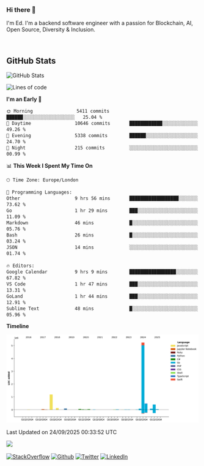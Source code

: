 ### Hi there 👋
 I'm Ed. I'm a backend software engineer with a passion for Blockchain, AI, Open Source, Diversity & Inclusion.

<br />

<h2>GitHub Stats</h2>
<p><img src="https://github-readme-stats.vercel.app/api?username=echarrod&amp;show_icons=true" alt="GitHub Stats"></p>

<!--START_SECTION:waka-->
![Lines of code](https://img.shields.io/badge/From%20Hello%20World%20I%27ve%20Written-7.9%20million%20lines%20of%20code-blue)

**I'm an Early 🐤** 

```text
🌞 Morning                5411 commits        ██████░░░░░░░░░░░░░░░░░░░   25.04 % 
🌆 Daytime                10646 commits       ████████████░░░░░░░░░░░░░   49.26 % 
🌃 Evening                5338 commits        ██████░░░░░░░░░░░░░░░░░░░   24.70 % 
🌙 Night                  215 commits         ░░░░░░░░░░░░░░░░░░░░░░░░░   00.99 % 
```


📊 **This Week I Spent My Time On** 

```text
🕑︎ Time Zone: Europe/London

💬 Programming Languages: 
Other                    9 hrs 56 mins       ██████████████████░░░░░░░   73.62 % 
Go                       1 hr 29 mins        ███░░░░░░░░░░░░░░░░░░░░░░   11.09 % 
Markdown                 46 mins             █░░░░░░░░░░░░░░░░░░░░░░░░   05.76 % 
Bash                     26 mins             █░░░░░░░░░░░░░░░░░░░░░░░░   03.24 % 
JSON                     14 mins             ░░░░░░░░░░░░░░░░░░░░░░░░░   01.74 % 

🔥 Editors: 
Google Calendar          9 hrs 9 mins        █████████████████░░░░░░░░   67.82 % 
VS Code                  1 hr 47 mins        ███░░░░░░░░░░░░░░░░░░░░░░   13.31 % 
GoLand                   1 hr 44 mins        ███░░░░░░░░░░░░░░░░░░░░░░   12.91 % 
Sublime Text             48 mins             █░░░░░░░░░░░░░░░░░░░░░░░░   05.96 % 
```

**Timeline**

![Lines of Code chart](https://raw.githubusercontent.com/echarrod/echarrod/main/assets/bar_graph.png)


 Last Updated on 24/09/2025 00:33:52 UTC
<!--END_SECTION:waka-->

![](https://komarev.com/ghpvc/?username=echarrod)

<p>
<a href="https://stackoverflow.com/users/1014632/ech" target="_blank"><img alt="StackOverflow" src="https://img.shields.io/badge/-Stackoverflow-FE7A16?style=for-the-badge&logo=stack-overflow&logoColor=white" /></a> 
<a href="https://github.com/echarrod" target="_blank"><img alt="Github" src="https://img.shields.io/badge/GitHub-%2312100E.svg?&style=for-the-badge&logo=Github&logoColor=white" /></a> 
<a href="https://twitter.com/e_harrod" target="_blank"><img alt="Twitter" src="https://img.shields.io/badge/twitter-%231DA1F2.svg?&style=for-the-badge&logo=twitter&logoColor=white" /></a> 
<a href="https://www.linkedin.com/in/ed-harrod" target="_blank"><img alt="LinkedIn" src="https://img.shields.io/badge/linkedin-%230077B5.svg?&style=for-the-badge&logo=linkedin&logoColor=white" /></a>

